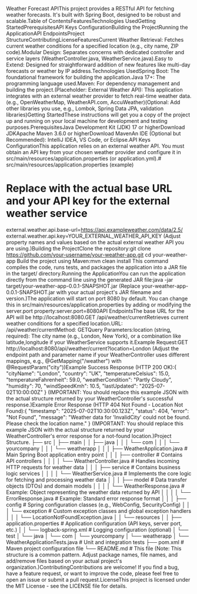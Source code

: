 Weather Forecast APIThis project provides a RESTful API for fetching weather forecasts. It's built with Spring Boot, designed to be robust and scalable.Table of ContentsFeaturesTechnologies UsedGetting StartedPrerequisitesAPI Keys ConfigurationBuilding the ProjectRunning the ApplicationAPI EndpointsProject StructureContributingLicenseFeaturesCurrent Weather Retrieval: Fetches current weather conditions for a specified location (e.g., city name, ZIP code).Modular Design: Separates concerns with dedicated controller and service layers (WeatherController.java, WeatherService.java).Easy to Extend: Designed for straightforward addition of new features like multi-day forecasts or weather by IP address.Technologies UsedSpring Boot: The foundational framework for building the application.Java 17+: The programming language used.Maven: For dependency management and building the project.(Placeholder: External Weather API): This application integrates with an external weather provider to fetch real-time weather data. (e.g., OpenWeatherMap, WeatherAPI.com, AccuWeather)(Optional: Add other libraries you use, e.g., Lombok, Spring Data JPA, validation libraries)Getting StartedThese instructions will get you a copy of the project up and running on your local machine for development and testing purposes.PrerequisitesJava Development Kit (JDK) 17 or higherDownload JDKApache Maven 3.6.0 or higherDownload MavenAn IDE (Optional but Recommended): IntelliJ IDEA, VS Code, or Eclipse.API Keys ConfigurationThis application relies on an external weather API. You must obtain an API key from your chosen weather provider and configure it in src/main/resources/application.properties (or application.yml).# src/main/resources/application.properties (example)

# Replace with the actual base URL and your API key for the external weather service
external.weather.api.base-url=https://api.exampleweather.com/data/2.5/
external.weather.api.key=YOUR_EXTERNAL_WEATHER_API_KEY
(Adjust property names and values based on the actual external weather API you are using.)Building the ProjectClone the repository:git clone https://github.com/your-username/your-weather-app.git
cd your-weather-app
Build the project using Maven:mvn clean install
This command compiles the code, runs tests, and packages the application into a JAR file in the target/ directory.Running the ApplicationYou can run the application directly from the command line using the generated JAR file:java -jar target/your-weather-app-0.0.1-SNAPSHOT.jar
(Replace your-weather-app-0.0.1-SNAPSHOT.jar with your actual project's JAR filename and version.)The application will start on port 8080 by default. You can change this in src/main/resources/application.properties by adding or modifying the server.port property:server.port=8080API EndpointsThe base URL for the API will be http://localhost:8080.GET /api/weather/currentRetrieves current weather conditions for a specified location.URL: /api/weather/currentMethod: GETQuery Parameters:location (string, required): The city name (e.g., London, New York), or a combination like latitude,longitude if your WeatherService supports it.Example Request:GET http://localhost:8080/api/weather/current?location=London
(Adjust the endpoint path and parameter name if your WeatherController uses different mappings, e.g., @GetMapping("/weather") with @RequestParam("city"))Example Success Response (HTTP 200 OK):{
    "cityName": "London",
    "country": "UK",
    "temperatureCelsius": 15.0,
    "temperatureFahrenheit": 59.0,
    "weatherCondition": "Partly Cloudy",
    "humidity": 70,
    "windSpeedKmh": 10.5,
    "lastUpdated": "2025-07-02T10:00:00Z"
}
(IMPORTANT: You should replace this example JSON with the actual structure returned by your WeatherController's successful response.)Example Error Response (HTTP 404 Not Found - Location Not Found):{
    "timestamp": "2025-07-02T10:30:00.123Z",
    "status": 404,
    "error": "Not Found",
    "message": "Weather data for 'InvalidCity' could not be found. Please check the location name."
}
(IMPORTANT: You should replace this example JSON with the actual structure returned by your WeatherController's error response for a not-found location.)Project Structure.
├── src
│   ├── main
│   │   ├── java
│   │   │   └── com
│   │   │       └── yourcompany
│   │   │           └── weatherapp
│   │   │               ├── WeatherApplication.java      # Main Spring Boot application entry point
│   │   │               ├── controller                   # Contains API controllers
│   │   │               │   └── WeatherController.java   # Handles incoming HTTP requests for weather data
│   │   │               ├── service                      # Contains business logic services
│   │   │               │   └── WeatherService.java      # Implements the core logic for fetching and processing weather data
│   │   │               ├── model                        # Data transfer objects (DTOs) and domain models
│   │   │               │   └── WeatherResponse.java     # Example: Object representing the weather data returned by API
│   │   │               │   └── ErrorResponse.java       # Example: Standard error response format
│   │   │               ├── config                       # Spring configuration classes (e.g., WebConfig, SecurityConfig)
│   │   │               └── exception                    # Custom exception classes and global exception handlers
│   │   │                   └── LocationNotFoundException.java
│   │   └── resources
│   │       ├── application.properties  # Application configuration (API keys, server port, etc.)
│   │       └── logback-spring.xml      # Logging configuration (optional)
│   └── test
│       └── java
│           └── com
│               └── yourcompany
│                   └── weatherapp
│                       └── WeatherApplicationTests.java # Unit and integration tests
├── pom.xml                                 # Maven project configuration file
└── README.md                               # This file
(Note: This structure is a common pattern. Adjust package names, file names, and add/remove files based on your actual project's organization.)ContributingContributions are welcome! If you find a bug, have a feature request, or want to improve the code, please feel free to open an issue or submit a pull request.LicenseThis project is licensed under the MIT License - see the LICENSE file for details.
